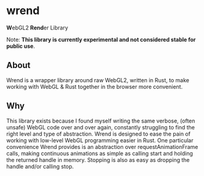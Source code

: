 # wrend

**W**ebGL2 **Rend**er Library

Note: **This library is currently experimental and not considered stable for public use**.

## About 

Wrend is a wrapper library around raw WebGL2, written in Rust, to make working with WebGL & Rust together in the browser more convenient.

## Why

This library exists because I found myself writing the same verbose, (often unsafe) WebGL code over and over again, constantly struggling to find the right level and type of abstraction. Wrend is designed to ease the pain of working with low-level WebGL programming easier in Rust. One particular convenience Wrend provides is an abstraction over requestAnimationFrame calls, making continuous animations as simple as calling start and holding the returned handle in memory. Stopping is also as easy as dropping the handle and/or calling stop.